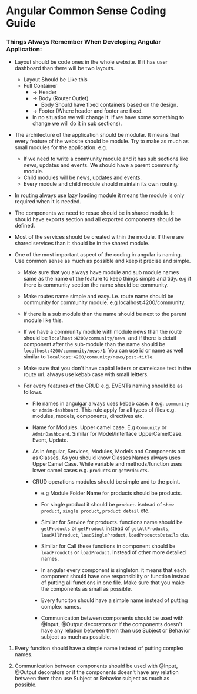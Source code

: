 # Angular Common Sense Coding Guide

### Things Always Remember When Developing Angular Application:

- Layout should be code ones in the whole website. If it has user dashboard than there will be two layouts.

  - Layout Should be Like this
  - Full Container
    - -> Header
    - -> Body (Router Outlet)
      - Body Should have fixed containers based on the design.
    - -> Footer (Where header and footer are fixed.
    - In no situation we will change it. If we have some something to change we will do it in sub sections).

- The architecture of the application should be modular. It means that every feature of the website should be module. Try to make as much as small modules for the application. e.g.

  - If we need to write a community module and it has sub sections like news, updates and events. We should have a parent community module.
  - Child modules will be news, updates and events.
  - Every module and child module should maintain its own routing.

- In routing always use lazy loading module it means the module is only required when it is needed.

- The components we need to resue should be in shared module. It should have exports section and all exported components should be defined.

- Most of the services should be created within the module. If there are shared services than it should be in the shared module.

- One of the most important aspect of the coding in angular is naming. Use common sense as much as possible and keep it precise and simple.

  - Make sure that you always have module and sub module names same as the name of the feature to keep things simple and tidy. e.g if there is community section the name should be community.

  - Make routes name simple and easy. i.e. route name should be community for community module. e.g localhost:4200/community.

  - If there is a sub module than the name should be next to the parent module like this.

  - If we have a community module with module news than the route should be `localhost:4200/community/news`. and if there is detail component after the sub-module than the name should be `localhost:4200/community/news/1`. You can use id or name as well similar to `localhost:4200/community/news/post-title`.

  - Make sure that you don't have capital letters or camelcase text in the route url. always use kebab case with small leltters.

  - For every features of the CRUD e.g. EVENTs naming should be as follows.

    - File names in angulgar always uses kebab case. it e.g. `community` or `admin-dashboard`. This rule apply for all types of files e.g. modules, models, components, directives etc.

    - Name for Modules. Upper camel case. E.g `Community` or `AdminDashboard`. Similar for Model/Interface UpperCamelCase. Event, Update.

    - As in Angular, Services, Modules, Models and Components act as Classes. As you should know Classes Names always uses UpperCamel Case. While variable and methods/function uses lower camel cases e.g. `products` or `getPrdoucts`.

    - CRUD operations modules should be simple and to the point.

      - e.g Module Folder Name for products should be products.

      - For single product it should be `product`. isntead of `show product`, `single product`, `product detail` etc.

      - Similar for Service for products. functions name should be `getProducts` or `getProduct` instead of `getAllProducts`, `loadAllProduct`, `loadSingleProduct`, `loadProductsDetails` etc.

      - Similar for Call these functions in component should be `loadProudcts` or `loadProduct`. Instead of other more detailed names.

      - In angular every component is singleton. it means that each component should have one responsiblity or function instead of putting all functions in one file. Make sure that you make the components as small as possible.

      - Every funciton should have a simple name instead of putting complex names.

      - Communication between components should be used with @Input, @Output decorators or if the components doesn't have any relation between them than use Subject or Behavior subject as much as possible.

1. Every funciton should have a simple name instead of putting complex names.

1. Communication between components should be used with @Input, @Output decorators or if the components doesn't have any relation between them than use Subject or Behavior subject as much as possible.
